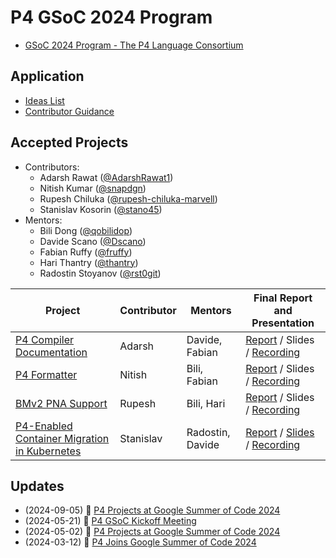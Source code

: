 # P4 GSoC 2024 Program

- [GSoC 2024 Program - The P4 Language Consortium](https://summerofcode.withgoogle.com/programs/2024/organizations/the-p4-language-consortium)

## Application

- [Ideas List](2024/ideas_list.md)
- [Contributor Guidance](2024/contributor_guidance.md)

## Accepted Projects

- Contributors:
  - Adarsh Rawat ([@AdarshRawat1])
  - Nitish Kumar ([@snapdgn])
  - Rupesh Chiluka ([@rupesh-chiluka-marvell])
  - Stanislav Kosorin ([@stano45])
- Mentors:
  - Bili Dong ([@qobilidop])
  - Davide Scano ([@Dscano])
  - Fabian Ruffy ([@fruffy])
  - Hari Thantry ([@thantry])
  - Radostin Stoyanov ([@rst0git])

| Project  | Contributor | Mentors | Final Report and Presentation |
| -------- | ----------- | ------- | ----------------------------- |
| [P4 Compiler Documentation] | Adarsh | Davide, Fabian | [Report](projects/documentation/) / Slides / [Recording](https://youtu.be/uh9yFf0OpIQ&t=15) |
| [P4 Formatter] | Nitish | Bili, Fabian | [Report](projects/formatter/) / Slides / [Recording](https://youtu.be/uh9yFf0OpIQ&t=331) |
| [BMv2 PNA Support] | Rupesh | Bili, Hari | [Report](projects/bmv2_pna/) / Slides / [Recording](https://youtu.be/uh9yFf0OpIQ&t=1153) |
| [P4-Enabled Container Migration in Kubernetes] | Stanislav | Radostin, Davide | [Report](projects/container_migration/) / [Slides](projects/container_migration/final_presentation_slides.pdf) / [Recording](https://youtu.be/uh9yFf0OpIQ&t=1884) |

[P4 Compiler Documentation]: https://summerofcode.withgoogle.com/programs/2024/projects/u2HpJKI2
[P4 Formatter]: https://summerofcode.withgoogle.com/programs/2024/projects/TbPyjqVw
[BMv2 PNA Support]: https://summerofcode.withgoogle.com/programs/2024/projects/oEpUp1dW
[P4-Enabled Container Migration in Kubernetes]: https://summerofcode.withgoogle.com/programs/2024/projects/sYbpOJhD

[@AdarshRawat1]: https://github.com/AdarshRawat1
[@rupesh-chiluka-marvell]: https://github.com/rupesh-chiluka-marvell
[@snapdgn]: https://github.com/snapdgn
[@stano45]: https://github.com/stano45

[@Dscano]: https://github.com/Dscano
[@fruffy]: https://github.com/fruffy
[@qobilidop]: https://github.com/qobilidop
[@rst0git]: https://github.com/rst0git
[@thantry]: https://github.com/thantry

## Updates

- (2024-09-05) 🎥 [P4 Projects at Google Summer of Code 2024](https://youtu.be/uh9yFf0OpIQ)
- (2024-05-21) 🎥 [P4 GSoC Kickoff Meeting](https://youtu.be/Ix6JiiIS-IY)
- (2024-05-02) 📝 [P4 Projects at Google Summer of Code 2024](https://p4.org/p4-projects-at-google-summer-of-code-2024/)
- (2024-03-12) 📝 [P4 Joins Google Summer of Code 2024](https://p4.org/p4-joins-google-summer-of-code-2024/)

